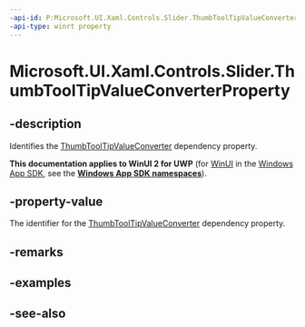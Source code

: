 ```yaml
---
-api-id: P:Microsoft.UI.Xaml.Controls.Slider.ThumbToolTipValueConverterProperty
-api-type: winrt property
---
```


<!-- Property syntax
public Windows.UI.Xaml.DependencyProperty ThumbToolTipValueConverterProperty { get; }
-->

# Microsoft.UI.Xaml.Controls.Slider.ThumbToolTipValueConverterProperty

## -description
Identifies the [ThumbToolTipValueConverter](slider_thumbtooltipvalueconverter.md) dependency property.

**This documentation applies to WinUI 2 for UWP** (for [WinUI](/windows/apps/winui/winui3/) in the [Windows App SDK](/windows/apps/windows-app-sdk/), see the **[Windows App SDK namespaces](/windows/windows-app-sdk/api/winrt/)**).

## -property-value
The identifier for the [ThumbToolTipValueConverter](slider_thumbtooltipvalueconverter.md) dependency property.

## -remarks

## -examples

## -see-also
